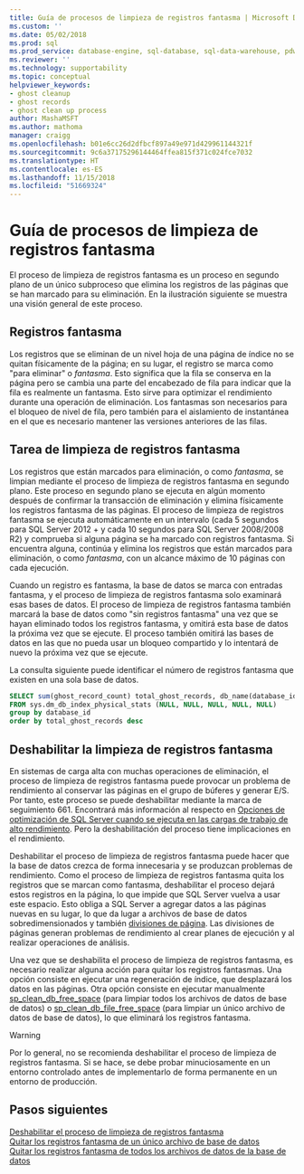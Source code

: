 ```yaml
---
title: Guía de procesos de limpieza de registros fantasma | Microsoft Docs
ms.custom: ''
ms.date: 05/02/2018
ms.prod: sql
ms.prod_service: database-engine, sql-database, sql-data-warehouse, pdw
ms.reviewer: ''
ms.technology: supportability
ms.topic: conceptual
helpviewer_keywords:
- ghost cleanup
- ghost records
- ghost clean up process
author: MashaMSFT
ms.author: mathoma
manager: craigg
ms.openlocfilehash: b01e6cc26d2dfbcf897a49e971d429961144321f
ms.sourcegitcommit: 9c6a37175296144464ffea815f371c024fce7032
ms.translationtype: HT
ms.contentlocale: es-ES
ms.lasthandoff: 11/15/2018
ms.locfileid: "51669324"
---
```

# <a name="ghost-cleanup-process-guide"></a>Guía de procesos de limpieza de registros fantasma

El proceso de limpieza de registros fantasma es un proceso en segundo plano de un único subproceso que elimina los registros de las páginas que se han marcado para su eliminación. En la ilustración siguiente se muestra una visión general de este proceso.

## <a name="ghost-records"></a>Registros fantasma

Los registros que se eliminan de un nivel hoja de una página de índice no se quitan físicamente de la página; en su lugar, el registro se marca como "para eliminar" o *fantasma*. Esto significa que la fila se conserva en la página pero se cambia una parte del encabezado de fila para indicar que la fila es realmente un fantasma. Esto sirve para optimizar el rendimiento durante una operación de eliminación. Los fantasmas son necesarios para el bloqueo de nivel de fila, pero también para el aislamiento de instantánea en el que es necesario mantener las versiones anteriores de las filas.

## <a name="ghost-record-cleanup-task"></a>Tarea de limpieza de registros fantasma

Los registros que están marcados para eliminación, o como *fantasma*, se limpian mediante el proceso de limpieza de registros fantasma en segundo plano. Este proceso en segundo plano se ejecuta en algún momento después de confirmar la transacción de eliminación y elimina físicamente los registros fantasma de las páginas. El proceso de limpieza de registros fantasma se ejecuta automáticamente en un intervalo (cada 5 segundos para SQL Server 2012 + y cada 10 segundos para SQL Server 2008/2008 R2) y comprueba si alguna página se ha marcado con registros fantasma. Si encuentra alguna, continúa y elimina los registros que están marcados para eliminación, o como *fantasma*, con un alcance máximo de 10 páginas con cada ejecución.

Cuando un registro es fantasma, la base de datos se marca con entradas fantasma, y el proceso de limpieza de registros fantasma solo examinará esas bases de datos. El proceso de limpieza de registros fantasma también marcará la base de datos como "sin registros fantasma" una vez que se hayan eliminado todos los registros fantasma, y omitirá esta base de datos la próxima vez que se ejecute. El proceso también omitirá las bases de datos en las que no pueda usar un bloqueo compartido y lo intentará de nuevo la próxima vez que se ejecute.

La consulta siguiente puede identificar el número de registros fantasma que existen en una sola base de datos. 

 ```sql
 SELECT sum(ghost_record_count) total_ghost_records, db_name(database_id) 
 FROM sys.dm_db_index_physical_stats (NULL, NULL, NULL, NULL, NULL)
 group by database_id
 order by total_ghost_records desc
```

## <a name="disable-the-ghost-cleanup"></a>Deshabilitar la limpieza de registros fantasma

En sistemas de carga alta con muchas operaciones de eliminación, el proceso de limpieza de registros fantasma puede provocar un problema de rendimiento al conservar las páginas en el grupo de búferes y generar E/S. Por tanto, este proceso se puede deshabilitar mediante la marca de seguimiento 661. Encontrará más información al respecto en [Opciones de optimización de SQL Server cuando se ejecuta en las cargas de trabajo de alto rendimiento](https://support.microsoft.com/help/920093/tuning-options-for-sql-server-when-running-in-high-performance-workloa). Pero la deshabilitación del proceso tiene implicaciones en el rendimiento.

Deshabilitar el proceso de limpieza de registros fantasma puede hacer que la base de datos crezca de forma innecesaria y se produzcan problemas de rendimiento. Como el proceso de limpieza de registros fantasma quita los registros que se marcan como fantasma, deshabilitar el proceso dejará estos registros en la página, lo que impide que SQL Server vuelva a usar este espacio. Esto obliga a SQL Server a agregar datos a las páginas nuevas en su lugar, lo que da lugar a archivos de base de datos sobredimensionados y también [divisiones de página](indexes/specify-fill-factor-for-an-index.md). Las divisiones de páginas generan problemas de rendimiento al crear planes de ejecución y al realizar operaciones de análisis. 

Una vez que se deshabilita el proceso de limpieza de registros fantasma, es necesario realizar alguna acción para quitar los registros fantasmas. Una opción consiste en ejecutar una regeneración de índice, que desplazará los datos en las páginas. Otra opción consiste en ejecutar manualmente [sp_clean_db_free_space](system-stored-procedures/sp-clean-db-free-space-transact-sql.md) (para limpiar todos los archivos de datos de base de datos) o [sp_clean_db_file_free_space](system-stored-procedures/sp-clean-db-file-free-space-transact-sql.md) (para limpiar un único archivo de datos de base de datos), lo que eliminará los registros fantasma.

 >[!warning]
 > Por lo general, no se recomienda deshabilitar el proceso de limpieza de registros fantasma. Si se hace, se debe probar minuciosamente en un entorno controlado antes de implementarlo de forma permanente en un entorno de producción.


## <a name="next-steps"></a>Pasos siguientes  
[Deshabilitar el proceso de limpieza de registros fantasma](https://support.microsoft.com/help/920093/tuning-options-for-sql-server-when-running-in-high-performance-workloa)
<br>[Quitar los registros fantasma de un único archivo de base de datos](system-stored-procedures/sp-clean-db-file-free-space-transact-sql.md)
<br>[Quitar los registros fantasma de todos los archivos de datos de la base de datos](system-stored-procedures/sp-clean-db-free-space-transact-sql.md)


